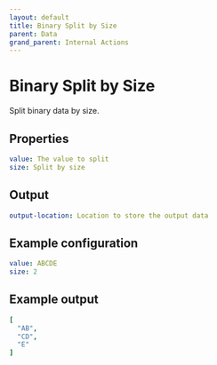 ```yaml
---
layout: default
title: Binary Split by Size
parent: Data
grand_parent: Internal Actions
---
```

# Binary Split by Size

Split binary data by size.

## Properties
```yaml
value: The value to split
size: Split by size
```

## Output
```yaml
output-location: Location to store the output data
```

## Example configuration

```yaml
value: ABCDE
size: 2
```

## Example output

```yaml
[
  "AB",
  "CD",
  "E"
]
```